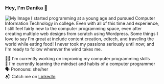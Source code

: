 ### Hey, I'm Danika 👋
![My Image](Github-banner.png)
I started programming at a young age and pursued Computer Information Technology in college. Even with all of this time and experience, I still feel fairly new to the computer programming space, even after creating multiple web designs from scratch using Wordpress. Some things I love to say I'm great at include content creation, edtech, and traveling the world while eating food! I never took my passions seriously until now; and I'm ready to follow wherever the wind takes me.

👩‍💻 I'm currently working on improving my computer programming skills
<br>🧠 I'm currently learning the mindset and habits of a computer programmer
<br>🗣 Pronouns: she/her
<br>📬 Catch me on <a href="linkedin.com/in/danikatalamantes/">LinkedIn</a>
